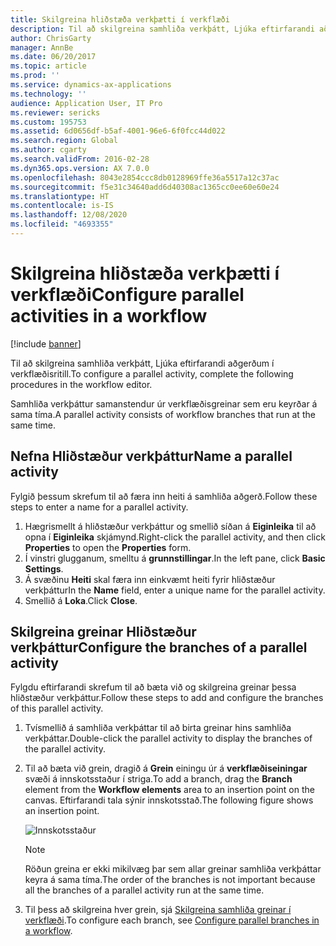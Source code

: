 ```yaml
---
title: Skilgreina hliðstæða verkþætti í verkflæði
description: Til að skilgreina samhliða verkþátt, Ljúka eftirfarandi aðgerðum í verkflæðisritill.
author: ChrisGarty
manager: AnnBe
ms.date: 06/20/2017
ms.topic: article
ms.prod: ''
ms.service: dynamics-ax-applications
ms.technology: ''
audience: Application User, IT Pro
ms.reviewer: sericks
ms.custom: 195753
ms.assetid: 6d0656df-b5af-4001-96e6-6f0fcc44d022
ms.search.region: Global
ms.author: cgarty
ms.search.validFrom: 2016-02-28
ms.dyn365.ops.version: AX 7.0.0
ms.openlocfilehash: 8043e2854ccc8db0128969ffe36a5517a12c37ac
ms.sourcegitcommit: f5e31c34640add6d40308ac1365cc0ee60e60e24
ms.translationtype: HT
ms.contentlocale: is-IS
ms.lasthandoff: 12/08/2020
ms.locfileid: "4693355"
---
```

# <a name="configure-parallel-activities-in-a-workflow"></a><span data-ttu-id="f5400-103">Skilgreina hliðstæða verkþætti í verkflæði</span><span class="sxs-lookup"><span data-stu-id="f5400-103">Configure parallel activities in a workflow</span></span>

[!include [banner](../includes/banner.md)]

<span data-ttu-id="f5400-104">Til að skilgreina samhliða verkþátt, Ljúka eftirfarandi aðgerðum í verkflæðisritill.</span><span class="sxs-lookup"><span data-stu-id="f5400-104">To configure a parallel activity, complete the following procedures in the workflow editor.</span></span>

<span data-ttu-id="f5400-105">Samhliða verkþáttur samanstendur úr verkflæðisgreinar sem eru keyrðar á sama tíma.</span><span class="sxs-lookup"><span data-stu-id="f5400-105">A parallel activity consists of workflow branches that run at the same time.</span></span>

## <a name="name-a-parallel-activity"></a><span data-ttu-id="f5400-106">Nefna Hliðstæður verkþáttur</span><span class="sxs-lookup"><span data-stu-id="f5400-106">Name a parallel activity</span></span>

<span data-ttu-id="f5400-107">Fylgið þessum skrefum til að færa inn heiti á samhliða aðgerð.</span><span class="sxs-lookup"><span data-stu-id="f5400-107">Follow these steps to enter a name for a parallel activity.</span></span>

1. <span data-ttu-id="f5400-108">Hægrismellt á hliðstæður verkþáttur og smellið síðan á **Eiginleika** til að opna í **Eiginleika** skjámynd.</span><span class="sxs-lookup"><span data-stu-id="f5400-108">Right-click the parallel activity, and then click **Properties** to open the **Properties** form.</span></span>
2. <span data-ttu-id="f5400-109">Í vinstri glugganum, smelltu á **grunnstillingar**.</span><span class="sxs-lookup"><span data-stu-id="f5400-109">In the left pane, click **Basic Settings**.</span></span>
3. <span data-ttu-id="f5400-110">Á svæðinu **Heiti** skal færa inn einkvæmt heiti fyrir hliðstæður verkþáttur</span><span class="sxs-lookup"><span data-stu-id="f5400-110">In the **Name** field, enter a unique name for the parallel activity.</span></span>
4. <span data-ttu-id="f5400-111">Smellið á **Loka**.</span><span class="sxs-lookup"><span data-stu-id="f5400-111">Click **Close**.</span></span>

## <a name="configure-the-branches-of-a-parallel-activity"></a><span data-ttu-id="f5400-112">Skilgreina greinar Hliðstæður verkþáttur</span><span class="sxs-lookup"><span data-stu-id="f5400-112">Configure the branches of a parallel activity</span></span>

<span data-ttu-id="f5400-113">Fylgdu eftirfarandi skrefum til að bæta við og skilgreina greinar þessa hliðstæður verkþáttur.</span><span class="sxs-lookup"><span data-stu-id="f5400-113">Follow these steps to add and configure the branches of this parallel activity.</span></span>

1. <span data-ttu-id="f5400-114">Tvísmellið á samhliða verkþáttar til að birta greinar hins samhliða verkþáttar.</span><span class="sxs-lookup"><span data-stu-id="f5400-114">Double-click the parallel activity to display the branches of the parallel activity.</span></span>
2. <span data-ttu-id="f5400-115">Til að bæta við grein, dragið á **Grein** einingu úr á **verkflæðiseiningar** svæði á innskotsstaður í striga.</span><span class="sxs-lookup"><span data-stu-id="f5400-115">To add a branch, drag the **Branch** element from the **Workflow elements** area to an insertion point on the canvas.</span></span> <span data-ttu-id="f5400-116">Eftirfarandi tala sýnir innskotsstað.</span><span class="sxs-lookup"><span data-stu-id="f5400-116">The following figure shows an insertion point.</span></span>

    ![Innskotsstaður](./media/workflow_insertionpoint.gif)

    > [!NOTE]
    > <span data-ttu-id="f5400-118">Röðun greina er ekki mikilvæg þar sem allar greinar samhliða verkþáttar keyra á sama tíma.</span><span class="sxs-lookup"><span data-stu-id="f5400-118">The order of the branches is not important because all the branches of a parallel activity run at the same time.</span></span>

3. <span data-ttu-id="f5400-119">Til þess að skilgreina hver grein, sjá [Skilgreina samhliða greinar í verkflæði](configure-parallel-branch-workflow.md).</span><span class="sxs-lookup"><span data-stu-id="f5400-119">To configure each branch, see [Configure parallel branches in a workflow](configure-parallel-branch-workflow.md).</span></span>
